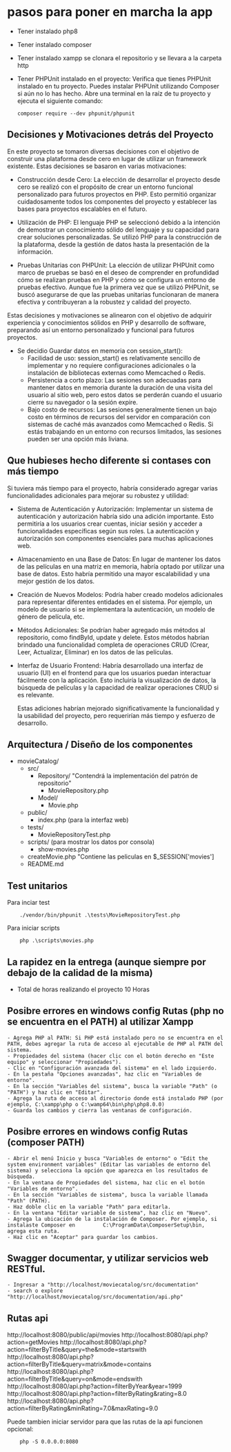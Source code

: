 # pasos para poner en marcha la app
- Tener instalado php8 
- Tener instalado composer
- Tener instalado xampp se clonara el repositorio y se llevara a la carpeta http
- Tener PHPUnit instalado en el proyecto: 
    Verifica que tienes PHPUnit instalado en tu proyecto. Puedes instalar PHPUnit utilizando Composer si aún no lo has hecho. Abre una terminal en la raíz de tu proyecto y ejecuta el siguiente comando:

    ```
    composer require --dev phpunit/phpunit

    ```


## Decisiones y Motivaciones detrás del Proyecto
En este proyecto se tomaron diversas decisiones con el objetivo de construir una plataforma desde cero en lugar de utilizar un framework existente. Estas decisiones se basaron en varias motivaciones:

- Construcción desde Cero: La elección de desarrollar el proyecto desde cero se realizó con el propósito de crear un entorno funcional personalizado para futuros proyectos en PHP. Esto permitió organizar cuidadosamente todos los componentes del proyecto y establecer las bases para proyectos escalables en el futuro.

- Utilización de PHP: El lenguaje PHP se seleccionó debido a la intención de demostrar un conocimiento sólido del lenguaje y su capacidad para crear soluciones personalizadas. Se utilizó PHP para la construcción de la plataforma, desde la gestión de datos hasta la presentación de la información.

- Pruebas Unitarias con PHPUnit: La elección de utilizar PHPUnit como marco de pruebas se basó en el deseo de comprender en profundidad cómo se realizan pruebas en PHP y cómo se configura un entorno de pruebas efectivo. Aunque fue la primera vez que se utilizó PHPUnit, se buscó asegurarse de que las pruebas unitarias funcionaran de manera efectiva y contribuyeran a la robustez y calidad del proyecto.

Estas decisiones y motivaciones se alinearon con el objetivo de adquirir experiencia y conocimientos sólidos en PHP y desarrollo de software, preparando así un entorno personalizado y funcional para futuros proyectos.

- Se decidio Guardar datos en memoria con session_start():
    - Facilidad de uso: session_start() es relativamente sencillo de implementar y no requiere configuraciones adicionales o la instalación de bibliotecas externas como Memcached o Redis.
    - Persistencia a corto plazo: Las sesiones son adecuadas para mantener datos en memoria durante la duración de una visita del usuario al sitio web, pero estos datos se perderán cuando el usuario cierre su navegador o la sesión expire. 
    - Bajo costo de recursos: Las sesiones generalmente tienen un bajo costo en términos de recursos del servidor en comparación con sistemas de caché más avanzados como Memcached o Redis. Si estás trabajando en un entorno con recursos limitados, las sesiones pueden ser una opción más liviana.


## Que hubieses hecho diferente si contases con más tiempo
 Si tuviera más tiempo para el proyecto, habría considerado agregar varias funcionalidades adicionales para mejorar su robustez y utilidad:

- Sistema de Autenticación y Autorización: Implementar un sistema de autenticación y autorización habría sido una adición importante. Esto permitiría a los usuarios crear cuentas, iniciar sesión y acceder a funcionalidades específicas según sus roles. La autenticación y autorización son componentes esenciales para muchas aplicaciones web.

- Almacenamiento en una Base de Datos: En lugar de mantener los datos de las películas en una matriz en memoria, habría optado por utilizar una base de datos. Esto habría permitido una mayor escalabilidad y una mejor gestión de los datos.

- Creación de Nuevos Modelos: Podría haber creado modelos adicionales para representar diferentes entidades en el sistema. Por ejemplo, un modelo de usuario si se implementara la autenticación, un modelo de género de película, etc.

- Métodos Adicionales: Se podrían haber agregado más métodos al repositorio, como findById, update y delete. Estos métodos habrían brindado una funcionalidad completa de operaciones CRUD (Crear, Leer, Actualizar, Eliminar) en los datos de las películas.

- Interfaz de Usuario Frontend: Habría desarrollado una interfaz de usuario (UI) en el frontend para que los usuarios puedan interactuar fácilmente con la aplicación. Esto incluiría la visualización de datos, la búsqueda de películas y la capacidad de realizar operaciones CRUD si es relevante.

    Estas adiciones habrían mejorado significativamente la funcionalidad y la usabilidad del proyecto, pero requerirían más tiempo y esfuerzo de desarrollo.

## Arquitectura / Diseño de los componentes

- movieCatalog/
    - src/
        - Repository/ "Contendrá la implementación del patrón de repositorio"
            - MovieRepository.php
        - Model/
            - Movie.php
    - public/
        - index.php (para la interfaz web)
    - tests/ 
        - MovieRepositoryTest.php
    - scripts/ (para  mostrar los datos por consola)
        - show-movies.php
    - createMovie.php  "Contiene las peliculas en $_SESSION['movies']
    - README.md


## Test unitarios
Para inciar test
```
    ./vendor/bin/phpunit .\tests\MovieRepositoryTest.php
```
Para  iniciar scripts 
```
    php .\scripts\movies.php  
```
## La rapidez en la entrega (aunque siempre por debajo de la calidad de la misma)
- Total de horas realizando el proyecto 10 Horas


## Posibre errores en windows config Rutas (php no se encuentra en el PATH) al utilizar Xampp
    - Agrega PHP al PATH: Si PHP está instalado pero no se encuentra en el PATH, debes agregar la ruta de acceso al ejecutable de PHP al PATH del sistema. 
    - Propiedades del sistema (hacer clic con el botón derecho en "Este equipo" y seleccionar "Propiedades").
    - Clic en "Configuración avanzada del sistema" en el lado izquierdo.
    - En la pestaña "Opciones avanzadas", haz clic en "Variables de entorno".
    - En la sección "Variables del sistema", busca la variable "Path" (o "PATH") y haz clic en "Editar".
    - Agrega la ruta de acceso al directorio donde está instalado PHP (por ejemplo, C:\xampp\php o C:\wamp64\bin\php\php8.0.0)
    - Guarda los cambios y cierra las ventanas de configuración.


## Posibre errores en windows config Rutas (composer PATH)
    - Abrir el menú Inicio y busca "Variables de entorno" o "Edit the system environment variables" (Editar las variables de entorno del sistema) y selecciona la opción que aparezca en los resultados de búsqueda.
    - En la ventana de Propiedades del sistema, haz clic en el botón "Variables de entorno".
    - En la sección "Variables de sistema", busca la variable llamada "Path" (PATH).
    - Haz doble clic en la variable "Path" para editarla.
    - En la ventana "Editar variable de sistema", haz clic en "Nuevo".
    - Agrega la ubicación de la instalación de Composer. Por ejemplo, si instalaste Composer en         C:\ProgramData\ComposerSetup\bin, agrega esta ruta.
    - Haz clic en "Aceptar" para guardar los cambios.


## Swagger documentar, y utilizar servicios web RESTful. 
    - Ingresar a "http://localhost/moviecatalog/src/documentation"
    - search o explore "http://localhost/moviecatalog/src/documentation/api.php"





## Rutas api
http://localhost:8080/public/api/movies
http://localhost:8080/api.php?action=getMovies
http://localhost:8080/api.php?action=filterByTitle&query=the&mode=startswith
http://localhost:8080/api.php?action=filterByTitle&query=matrix&mode=contains
http://localhost:8080/api.php?action=filterByTitle&query=on&mode=endswith
http://localhost:8080/api.php?action=filterByYear&year=1999
http://localhost:8080/api.php?action=filterByRating&rating=8.0
http://localhost:8080/api.php?action=filterByRating&minRating=7.0&maxRating=9.0

Puede tambien iniciar servidor para que las rutas de la api funcionen opcional: 
```
    php -S 0.0.0.0:8080
```

